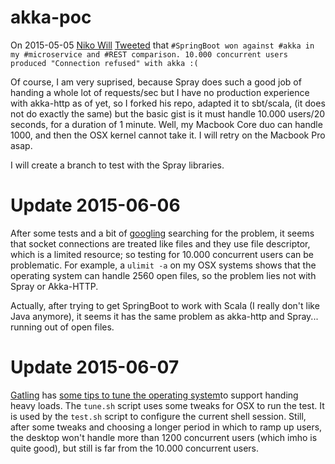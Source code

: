 # akka-poc
On 2015-05-05 [Niko Will](https://github.com/n1ko-w1ll) [Tweeted](https://twitter.com/n1ko_w1ll/status/595603289103847424) that
`#SpringBoot won against #akka in my #microservice and #REST comparison. 10.000 concurrent users produced "Connection refused" with akka :(`
 
Of course, I am very suprised, because Spray does such a good job of handing a whole lot of requests/sec but I have no production experience with akka-http as of yet, so I forked his repo, adapted it to sbt/scala, (it does not do exactly the same) but the basic gist is it must handle 10.000 users/20 seconds, for a duration of 1 minute. Well, my Macbook Core duo can handle 1000, and then the OSX kernel cannot take it. I will retry on the Macbook Pro asap. 

I will create a branch to test with the Spray libraries.

# Update 2015-06-06
After some tests and a bit of [googling](http://javarevisited.blogspot.nl/2013/08/how-to-fix-javanetsocketexception-too-many-open-files-java-tomcat-weblogic.html)
searching for the problem, it seems that socket connections are treated like files and they use file descriptor, which 
is a limited resource; so testing for 10.000 concurrent users can be problematic. For example, a `ulimit -a` on my OSX systems
shows that the operating system can handle 2560 open files, so the problem lies not with Spray or Akka-HTTP.
 
Actually, after trying to get SpringBoot to work with Scala (I really don't like Java anymore), it seems it has the
same problem as akka-http and Spray... running out of open files.

# Update 2015-06-07
[Gatling](http://gatling.io) has [some tips to tune the operating system](http://gatling.io/docs/2.1.6/general/operations.html)to support handing heavy loads. The `tune.sh` script uses some tweaks for OSX to run the test. It is used by the `test.sh` script to configure the current shell session. Still, after some tweaks and choosing a longer period in which to ramp up users, the desktop won't handle more than 1200 concurrent users (which imho is quite good), but still is far from the 10.000 concurrent users.